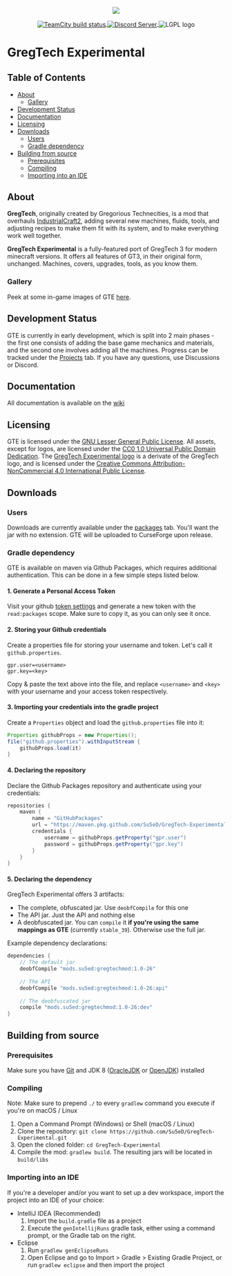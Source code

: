 <p align="center">
  <img src="https://raw.githubusercontent.com/Su5eD/GregTech-Experimental/forge-1.12.2/src/main/resources/GTE_Logo_medium.png" align="center"/> 
</p>
<p align="center">
  <a href="https://ci.su5ed.dev/buildConfiguration/GregTechExperimental_BuildBranch">
      <img src="https://ci.su5ed.dev/app/rest/builds/buildType:id:GregTechExperimental_BuildBranch,branch:name:unstable/statusIcon.svg" align="center" alt="TeamCity build status">
  </a>
  <a href="https://discord.gg/JPvmNbe">
    <img src="https://discord.com/api/guilds/728217881514606612/widget.png?style=shield" alt="Discord Server" align="center"/>
  </a>
  <img src="https://www.gnu.org/graphics/lgplv3-88x31.png" align="center" alt="LGPL logo"/>
</p>  

# GregTech Experimental

## Table of Contents
- [About](#about)
  - [Gallery](#gallery)
- [Development Status](#development-status)
- [Documentation](#documentation)
- [Licensing](#licensing)
- [Downloads](#downloads)
    - [Users](#users)
    - [Gradle dependency](#gradle-dependency)
- [Building from source](#building-from-source)
    - [Prerequisites](#prerequisites)
    - [Compiling](#compiling)
    - [Importing into an IDE](#importing-into-an-ide)

## About
**GregTech**, originally created by Gregorious Technecities, is a mod that overhauls 
[IndustrialCraft2](https://www.curseforge.com/minecraft/mc-mods/industrial-craft), 
adding several new machines, fluids, tools, and adjusting recipes to make them fit with its system, 
and to make everything work well together.

**GregTech Experimental** is a fully-featured port of GregTech 3 for modern minecraft versions.
It offers all features of GT3, in their original form, unchanged. Machines, covers, upgrades, tools, as you know them.

### Gallery

Peek at some in-game images of GTE [here](https://gist.github.com/Su5eD/e1240f16335ec14d69d3eb671f588e2c).

## Development Status
GTE is currently in early development, which is split into 2 main phases - the first one consists of adding the base game mechanics and
materials, and the second one involves adding all the machines. Progress can be tracked under the 
[Projects](https://github.com/Su5eD/GregTech-Experimental/projects) tab. If you have any questions, use Discussions or Discord.

## Documentation
All documentation is available on the [wiki](https://github.com/Su5eD/GregTech-Experimental/wiki)

## Licensing
GTE is licensed under the [GNU Lesser General Public License](LICENSE).
All assets, except for logos, are licensed under the [CC0 1.0 Universal Public Domain Dedication](src/main/resources/LICENSE.assets).
The [GregTech Experimental logo](src/main/resources/GTE_Logo.png) is a derivate of the GregTech logo, and is licensed under the
[Creative Commons Attribution-NonCommercial 4.0 International Public License](https://creativecommons.org/licenses/by-nc/4.0).

## Downloads

### Users
Downloads are currently available under the 
[packages](https://github.com/Su5eD/GregTech-Experimental/packages/299128) tab. You'll want the jar with no extension.
GTE will be uploaded to CurseForge upon release.

### Gradle dependency
GTE is available on maven via Github Packages, which requires additional authentication. This can be done in a few
simple steps listed below.

#### 1. Generate a Personal Access Token
Visit your github [token settings](https://github.com/settings/tokens) and generate a new token 
with the `read:packages` scope. Make sure to copy it, as you can only see it once.

#### 2. Storing your Github credentials
Create a properties file for storing your username and token. Let's call it `github.properties`.
```properties
gpr.user=<username>
gpr.key=<key>
```
Copy & paste the text above into the file, and replace `<username>` and `<key>` with your username
and your access token respectively.

#### 3. Importing your credentials into the gradle project
Create a `Properties` object and load the `github.properties` file into it:  
```groovy
Properties githubProps = new Properties();
file("github.properties").withInputStream {
    githubProps.load(it)
}
```

#### 4. Declaring the repository
Declare the Github Packages repository and authenticate using your credentials:  
```groovy
repositories {
    maven {
        name = "GitHubPackages"
        url = "https://maven.pkg.github.com/Su5eD/GregTech-Experimental"
        credentials {
            username = githubProps.getProperty("gpr.user")
            password = githubProps.getProperty("gpr.key")
        }
    }
}
```

#### 5. Declaring the dependency
GregTech Experimental offers 3 artifacts:  
- The complete, obfuscated jar. Use `deobfCompile` for this one
- The API jar. Just the API and nothing else
- A deobfuscated jar. You can `compile` it **if you're using the same mappings as GTE** (currently `stable_39`). 
  Otherwise use the full jar.

Example dependency declarations:
```groovy
dependencies {
    // The default jar
    deobfCompile "mods.su5ed:gregtechmod:1.0-26"
    
    // The API
    deobfCompile "mods.su5ed:gregtechmod:1.0-26:api"
    
    // The deobfuscated jar
    compile "mods.su5ed:gregtechmod:1.0-26:dev"
}
```

## Building from source

### Prerequisites
Make sure you have [Git](https://git-scm.com/) and JDK 8 
([OracleJDK](https://www.oracle.com/java/technologies/javase/javase-jdk8-downloads.html) or 
[OpenJDK](https://adoptopenjdk.net/?variant=openjdk8&jvmVariant=hotspot)) installed

### Compiling
Note: Make sure to prepend `./` to every `gradlew` command you execute if you're on macOS / Linux
1. Open a Command Prompt (Windows) or Shell (macOS / Linux)
2. Clone the repository: `git clone https://github.com/Su5eD/GregTech-Experimental.git`
3. Open the cloned folder: `cd GregTech-Experimental`
4. Compile the mod: `gradlew build`. The resulting jars will be located in `build/libs`

### Importing into an IDE
If you're a developer and/or you want to set up a dev workspace, import the project into an IDE of your choice:

- IntelliJ IDEA (Recommended)  
    1. Import the `build.gradle` file as a project
    2. Execute the `genIntellijRuns` gradle task, either using a command prompt, 
       or the Gradle tab on the right.
- Eclipse
    1. Run `gradlew genEclipseRuns`
    2. Open Eclipse and go to Import > Gradle > Existing Gradle Project, 
       or run `gradlew eclipse` and then import the project
